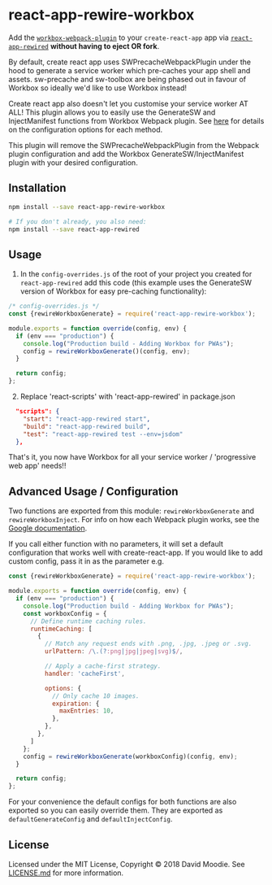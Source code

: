 # react-app-rewire-workbox

Add the [`workbox-webpack-plugin`](https://github.com/GoogleChrome/workbox) to your `create-react-app` app via [`react-app-rewired`](https://github.com/timarney/react-app-rewired) **without having to eject OR fork**.

By default, create react app uses SWPrecacheWebpackPlugin under the hood to generate a service worker which pre-caches your app shell and assets. sw-precache and sw-toolbox are being phased out in favour of Workbox so ideally we'd like to use Workbox instead!

Create react app also doesn't let you customise your service worker AT ALL! This plugin allows you to easily use the GenerateSW and InjectManifest functions from Workbox Webpack plugin. See [here](https://developers.google.com/web/tools/workbox/modules/workbox-webpack-plugin) for details on the configuration options for each method.

This plugin will remove the SWPrecacheWebpackPlugin from the Webpack plugin configuration and add the Workbox GenerateSW/InjectManifest plugin with your desired configuration.

## Installation

```sh
npm install --save react-app-rewire-workbox

# If you don't already, you also need:
npm install --save react-app-rewired
```

## Usage

1. In the `config-overrides.js` of the root of your project you created for `react-app-rewired` add this code (this example uses the GenerateSW version of Workbox for easy pre-caching functionality):

```js
/* config-overrides.js */
const {rewireWorkboxGenerate} = require('react-app-rewire-workbox');

module.exports = function override(config, env) {
  if (env === "production") {
    console.log("Production build - Adding Workbox for PWAs");
    config = rewireWorkboxGenerate()(config, env);
  }

  return config;
};
```

2. Replace 'react-scripts' with 'react-app-rewired' in package.json

```json
  "scripts": {
    "start": "react-app-rewired start",
    "build": "react-app-rewired build",
    "test": "react-app-rewired test --env=jsdom"
  },
```

That's it, you now have Workbox for all your service worker / 'progressive web app' needs!!


## Advanced Usage / Configuration

Two functions are exported from this module: `rewireWorkboxGenerate` and `rewireWorkboxInject`. For info on how each Webpack plugin works, see the [Google documentation](https://developers.google.com/web/tools/workbox/modules/workbox-webpack-plugin).

If you call either function with no parameters, it will set a default configuration that works well with create-react-app. If you would like to add custom config, pass it in as the parameter e.g.

```js
const {rewireWorkboxGenerate} = require('react-app-rewire-workbox');

module.exports = function override(config, env) {
  if (env === "production") {
    console.log("Production build - Adding Workbox for PWAs");
    const workboxConfig = {
      // Define runtime caching rules.
      runtimeCaching: [
        {
          // Match any request ends with .png, .jpg, .jpeg or .svg.
          urlPattern: /\.(?:png|jpg|jpeg|svg)$/,

          // Apply a cache-first strategy.
          handler: 'cacheFirst',

          options: {
            // Only cache 10 images.
            expiration: {
              maxEntries: 10,
            },
          },
        },
      ]
    };
    config = rewireWorkboxGenerate(workboxConfig)(config, env);
  }

  return config;
};
```

For your convenience the default configs for both functions are also exported so you can easily override them. They are exported as `defaultGenerateConfig` and `defaultInjectConfig`.

## License

Licensed under the MIT License, Copyright ©️ 2018 David Moodie. See [LICENSE.md](LICENSE.md) for more information.
